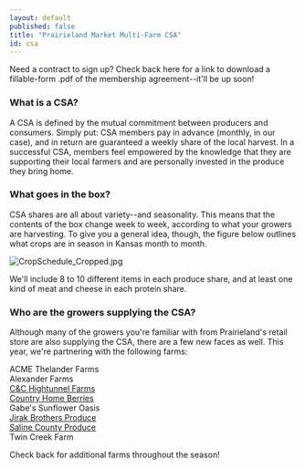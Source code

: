 ```yaml
---
layout: default
published: false
title: "Prairieland Market Multi-Farm CSA"
id: csa
---
```




Need a contract to sign up? Check back here for a link to download a fillable-form .pdf of the membership agreement--it'll be up soon!
### What is a CSA?
A CSA is defined by the mutual commitment between producers and consumers. Simply put: CSA members pay in advance (monthly, in our case), and in return are guaranteed a weekly share of the local harvest. In a successful CSA, members feel empowered by the knowledge that they are supporting their local farmers and are personally invested in the produce they bring home. 
### What goes in the box?
CSA shares are all about variety--and seasonality. This means that the contents of the box change week to week, according to what your growers are harvesting. To give you a general idea, though, the figure below outlines what crops are in season in Kansas month to month.

![CropSchedule_Cropped.jpg]({{site.baseurl}}/media/CropSchedule_Cropped.jpg)

We'll include 8 to 10 different items in each produce share, and at least one kind of meat and cheese in each protein share.
### Who are the growers supplying the CSA?
Although many of the growers you're familiar with from Prairieland's retail store are also supplying the CSA, there are a few new faces as well. This year, we're partnering with the following farms:

ACME Thelander Farms  
Alexander Farms  
[C&C Hightunnel Farms](https://www.facebook.com/CCHighTunnelFarms)  
[Country Home Berries](http://www.countryhomeberries.com/home.html)  
Gabe's Sunflower Oasis  
[Jirak Brothers Produce](http://jirakbros.com/)  
[Saline County Produce](https://www.facebook.com/salinecountyproduce)  
Twin Creek Farm  

Check back for additional farms throughout the season!
